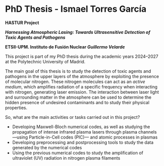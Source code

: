 # PhD Thesis - Ismael Torres García

**HASTUR Project**

***Harnessing Atmospheric Lasing: Towards Ultrasensitive Detection of Toxic Agents and Pathogens***

**ETSII-UPM. Instituto de Fusión Nuclear _Guillermo Velarde_**

This project is part of my PhD thesis during the academic years 2024–2027 at the Polytechnic University of Madrid.

The main goal of this thesis is to study the detection of toxic agents and pathogens in the upper layers of the atmosphere by exploiting the presence of molecular nitrogen. These nitrogen molecules can act as an _active medium_, which amplifies radiation of a specific frequency when interacting with nitrogen, generating laser emission. The interaction between laser light and surrounding matter in the atmosphere can be used to determine the hidden presence of undesired contaminants and to study their physical properties.

So, what are the main activities or tasks carried out in this project?

- Developing Maxwell-Bloch numerical codes, as well as studying the propagation of intense infrared plasma lasers through plasma channels &mdash;using Particle-in-Cell codes (PIC)&mdash; and atomic processes in plasmas
- Developing preprocessing and postprocessing tools to study the data generated by the numerical codes
- Using the previous numerical codes to study the amplification of ultraviolet (UV) radiation in nitrogen plasma filaments